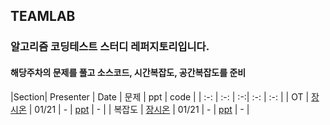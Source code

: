 ## TEAMLAB
### 알고리즘 코딩테스트 스터디 레퍼지토리입니다.
#### 해당주차의 문제를 풀고 소스코드, 시간복잡도, 공간복잡도를 준비

|Section| Presenter | Date | 문제 | ppt | code |
| :-: | :-: | :-:| :-: | :-: |
| OT | [장시온](https://github.com/janguck) | 01/21 | - | [ppt](https://drive.google.com/open?id=1j5z0BHUR3PKwU4K-78HxcJeEJPV0FOiurWX94fpWSbU) | - | 
| 복잡도 | [장시온](https://github.com/janguck) | 01/21 | - | [ppt](https://drive.google.com/open?id=1Axah0MoTVJywfqPHRA_BvzPJNErJTEQZcsTS4ug4ks0) | - | 
